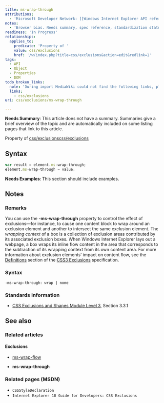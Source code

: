 ```yaml
---
title: ms-wrap-through
attributions:
  - 'Microsoft Developer Network: [[Windows Internet Explorer API reference](http://msdn.microsoft.com/en-us/library/ie/hh828809%28v=vs.85%29.aspx) Article]'
notes:
  - 'Browser bias. Needs summary, spec reference, standardization status'
readiness: 'In Progress'
relationships:
  applies_to:
    predicate: 'Property of '
    value: css/exclusions
    href: '/w/index.php?title=css/exclusions&action=edit&redlink=1'
tags:
  - API
  - Object
  - Properties
  - DOM
todo_broken_links:
  note: 'During import MediaWiki could not find the following links, please fix and adjust this list.'
  links:
    - css/exclusions
uri: css/exclusions/ms-wrap-through

---
```

**Needs Summary**: This article does not have a summary. Summaries give a brief overview of the topic and are automatically included on some listing pages that link to this article.

Property of [css/exclusions](/w/index.php?title=css/exclusions&action=edit&redlink=1)[css/exclusions](/w/index.php?title=css/exclusions&action=edit&redlink=1)

## Syntax

``` js
var result = element.ms-wrap-through;
element.ms-wrap-through = value;
```

**Needs Examples**: This section should include examples.

## Notes

### Remarks

You can use the **-ms-wrap-through** property to control the effect of exclusions—for instance, to cause one content block to wrap around an exclusion element and another to intersect the same exclusion element. The *wrapping context* of a box is a collection of exclusion areas contributed by its associated exclusion boxes. When Windows Internet Explorer lays out a webpage, a box wraps its inline flow content in the area that corresponds to the subtraction of its wrapping context from its own content area. For more information about exclusion elements' impact on content flow, see the [Definitions](http://go.microsoft.com/fwlink/p/?LinkId=234931) section of the [CSS3 Exclusions](http://go.microsoft.com/fwlink/p/?LinkId=234148) specification.

### Syntax

`-ms-wrap-through: wrap | none`

### Standards information

-   [CSS Exclusions and Shapes Module Level 3](http://go.microsoft.com/fwlink/p/?linkId=234148), Section 3.3.1

## See also

### Related articles

#### Exclusions

-   [ms-wrap-flow](/css/exclusions/ms-wrap-flow)

-   **ms-wrap-through**

### Related pages (MSDN)

-   `CSSStyleDeclaration`
-   `Internet Explorer 10 Guide for Developers: CSS Exclusions`
